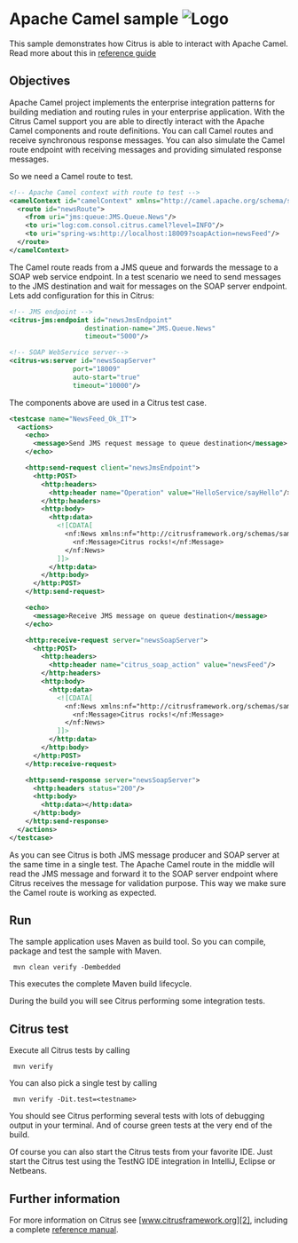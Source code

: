 Apache Camel sample ![Logo][1]
==============

This sample demonstrates how Citrus is able to interact with Apache Camel. Read more about this in [reference guide][4]

Objectives
---------

Apache Camel project implements the enterprise integration patterns for building mediation and routing rules in your enterprise application. With the Citrus 
Camel support you are able to directly interact with the Apache Camel components and route definitions. You can call Camel routes and receive synchronous response messages. 
You can also simulate the Camel route endpoint with receiving messages and providing simulated response messages.

So we need a Camel route to test.

```xml
<!-- Apache Camel context with route to test -->
<camelContext id="camelContext" xmlns="http://camel.apache.org/schema/spring">
  <route id="newsRoute">
    <from uri="jms:queue:JMS.Queue.News"/>
    <to uri="log:com.consol.citrus.camel?level=INFO"/>
    <to uri="spring-ws:http://localhost:18009?soapAction=newsFeed"/>
  </route>
</camelContext>
```

The Camel route reads from a JMS queue and forwards the message to a SOAP web service endpoint. In a test scenario we need to send messages to the JMS destination and wait for messages on
the SOAP server endpoint. Lets add configuration for this in Citrus:

```xml
<!-- JMS endpoint -->
<citrus-jms:endpoint id="newsJmsEndpoint"
                   destination-name="JMS.Queue.News"
                   timeout="5000"/>

<!-- SOAP WebService server-->
<citrus-ws:server id="newsSoapServer"
                port="18009"
                auto-start="true"
                timeout="10000"/>
```
       
The components above are used in a Citrus test case.
       
```xml
<testcase name="NewsFeed_Ok_IT">
  <actions>
    <echo>
      <message>Send JMS request message to queue destination</message>
    </echo>

    <http:send-request client="newsJmsEndpoint">
      <http:POST>
        <http:headers>
          <http:header name="Operation" value="HelloService/sayHello"/>
        </http:headers>
        <http:body>
          <http:data>
            <![CDATA[
              <nf:News xmlns:nf="http://citrusframework.org/schemas/samples/news">
                <nf:Message>Citrus rocks!</nf:Message>
              </nf:News>
            ]]>
          </http:data>
        </http:body>
      </http:POST>
    </http:send-request>

    <echo>
      <message>Receive JMS message on queue destination</message>
    </echo>

    <http:receive-request server="newsSoapServer">
      <http:POST>
        <http:headers>
          <http:header name="citrus_soap_action" value="newsFeed"/>
        </http:headers>
        <http:body>
          <http:data>
            <![CDATA[
              <nf:News xmlns:nf="http://citrusframework.org/schemas/samples/news">
                <nf:Message>Citrus rocks!</nf:Message>
              </nf:News>
            ]]>
          </http:data>
        </http:body>
      </http:POST>
    </http:receive-request>

    <http:send-response server="newsSoapServer">
      <http:headers status="200"/>
      <http:body>
        <http:data></http:data>
      </http:body>
    </http:send-response>
  </actions>
</testcase>
```
       
As you can see Citrus is both JMS message producer and SOAP server at the same time in a single test. The Apache Camel route in the middle will read the JMS message and forward it to the SOAP
server endpoint where Citrus receives the message for validation purpose. This way we make sure the Camel route is working as expected.

Run
---------

The sample application uses Maven as build tool. So you can compile, package and test the
sample with Maven.
 
     mvn clean verify -Dembedded
    
This executes the complete Maven build lifecycle.

During the build you will see Citrus performing some integration tests.

Citrus test
---------

Execute all Citrus tests by calling

     mvn verify

You can also pick a single test by calling

     mvn verify -Dit.test=<testname>

You should see Citrus performing several tests with lots of debugging output in your terminal. 
And of course green tests at the very end of the build.

Of course you can also start the Citrus tests from your favorite IDE.
Just start the Citrus test using the TestNG IDE integration in IntelliJ, Eclipse or Netbeans.

Further information
---------

For more information on Citrus see [www.citrusframework.org][2], including
a complete [reference manual][3].

 [1]: https://www.citrusframework.org/img/brand-logo.png "Citrus"
 [2]: https://www.citrusframework.org
 [3]: https://www.citrusframework.org/reference/html/
 [4]: https://www.citrusframework.org/reference/html#camel
